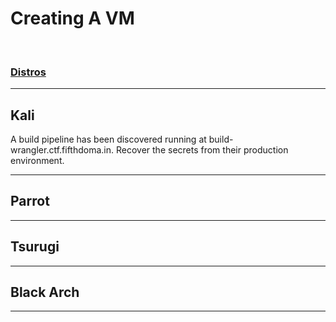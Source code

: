 <H1>Creating A VM</H1>
<br>
<H3><b><u>Distros</u></b></H3>
<p>
<hr>
<H2>Kali</H2>
</p>
A build pipeline has been discovered running at build-wrangler.ctf.fifthdoma.in. Recover the secrets from their
production environment.

<hr>
<H2>Parrot</H2>

<hr>
<H2>Tsurugi</H2>
<hr>

<H2>Black Arch</H2>
<hr>
